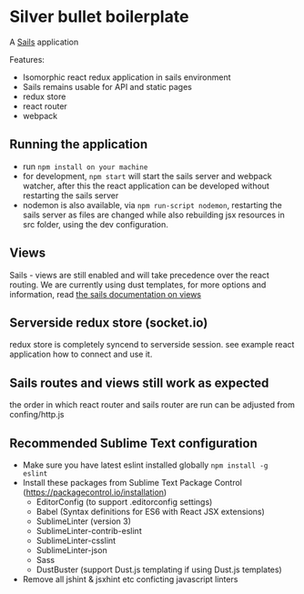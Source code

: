 # Silver bullet boilerplate

A [Sails](http://sailsjs.org) application

Features:
- Isomorphic react redux application in sails environment
- Sails remains usable for API and static pages
- redux store
- react router
- webpack

## Running the application
- run `npm install on your machine`
- for development, `npm start` will start the sails server and webpack watcher,
  after this the react application can be developed without restarting the sails server
- nodemon is also available, via `npm run-script nodemon`, restarting the sails
  server as  files are changed while also rebuilding jsx resources in src folder,
  using the dev configuration.


## Views

Sails - views are still enabled and will take precedence over the react routing.
We are currently using dust templates, for more options and information, read [the sails documentation on views](http://sailsjs.org/documentation/concepts/views)

## Serverside redux store (socket.io)

redux store is completely syncend to serverside session. see example react application
how to connect and use it.

## Sails routes and views still work as expected

the order in which react router and sails router are run can be adjusted from
confing/http.js

## Recommended Sublime Text configuration

- Make sure you have latest eslint installed globally `npm install -g eslint`
- Install these packages from Sublime Text Package Control (https://packagecontrol.io/installation)
  - EditorConfig (to support .editorconfig settings)
  - Babel (Syntax definitions for ES6 with React JSX extensions)
  - SublimeLinter (version 3)
  - SublimeLinter-contrib-eslint
  - SublimeLinter-csslint
  - SublimeLinter-json
  - Sass
  - DustBuster (support Dust.js templating if using Dust.js templates)
- Remove all jshint & jsxhint etc conficting javascript linters
